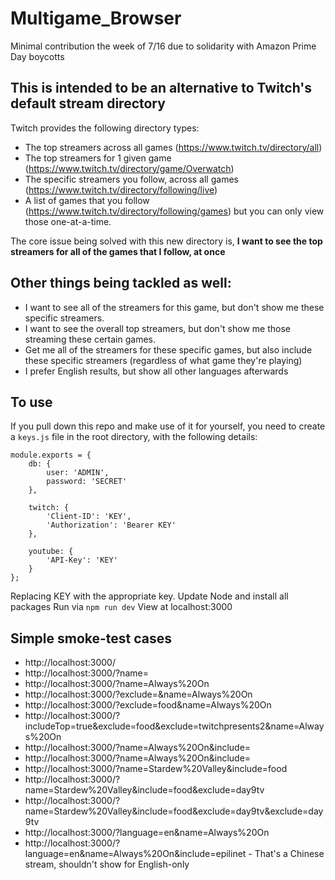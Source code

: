 # Multigame_Browser

Minimal contribution the week of 7/16 due to solidarity with Amazon Prime Day boycotts


## This is intended to be an alternative to Twitch's default stream directory 
Twitch provides the following directory types:
* The top streamers across all games (https://www.twitch.tv/directory/all)
* The top streamers for 1 given game (https://www.twitch.tv/directory/game/Overwatch)
* The specific streamers you follow, across all games (https://www.twitch.tv/directory/following/live)
* A list of games that you follow (https://www.twitch.tv/directory/following/games)
but you can only view those one-at-a-time.

The core issue being solved with this new directory is, **I want to see the top streamers for all of the games that I follow, at once**

## Other things being tackled as well:
* I want to see all of the streamers for this game, but don't show me these specific streamers.
* I want to see the overall top streamers, but don't show me those streaming these certain games.
* Get me all of the streamers for these specific games, but also include these specific streamers (regardless of what game they're playing)
* I prefer English results, but show all other languages afterwards

## To use
If you pull down this repo and make use of it for yourself, you need to create a `keys.js` file in the root directory, with the following details:

    module.exports = {
        db: {
            user: 'ADMIN',
            password: 'SECRET'
        },
    
        twitch: {
            'Client-ID': 'KEY',
            'Authorization': 'Bearer KEY'
        },
    
        youtube: {
            'API-Key': 'KEY'
        }
    };
Replacing KEY with the appropriate key.
Update Node and install all packages
Run via `npm run dev`
View at localhost:3000


## Simple smoke-test cases
* http://localhost:3000/
* http://localhost:3000/?name=
* http://localhost:3000/?name=Always%20On
* http://localhost:3000/?exclude=&name=Always%20On
* http://localhost:3000/?exclude=food&name=Always%20On
* http://localhost:3000/?includeTop=true&exclude=food&exclude=twitchpresents2&name=Always%20On
* http://localhost:3000/?name=Always%20On&include=
* http://localhost:3000/?name=Always%20On&include=
* http://localhost:3000/?name=Stardew%20Valley&include=food
* http://localhost:3000/?name=Stardew%20Valley&include=food&exclude=day9tv
* http://localhost:3000/?name=Stardew%20Valley&include=food&exclude=day9tv&exclude=day9tv
* http://localhost:3000/?language=en&name=Always%20On
* http://localhost:3000/?language=en&name=Always%20On&include=epilinet  - That's a Chinese stream, shouldn't show for English-only

